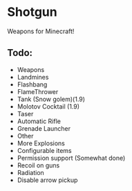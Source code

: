 Shotgun
=====

Weapons for Minecraft!

Todo:
---------------

* Weapons
* Landmines
* Flashbang
* FlameThrower
* Tank (Snow golem)(1.9)
* Molotov Cocktail (1.9)
* Taser
* Automatic Rifle
* Grenade Launcher
* Other
* More Explosions
* Configurable items
* Permission support (Somewhat done)
* Recoil on guns
* Radiation
* Disable arrow pickup